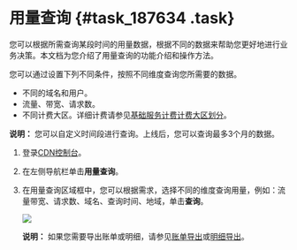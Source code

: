 # 用量查询 {#task_187634 .task}

您可以根据所需查询某段时间的用量数据，根据不同的数据来帮助您更好地进行业务决策。本文档为您介绍了用量查询的功能介绍和操作方法。

您可以通过设置下列不同条件，按照不同维度查询您所需要的数据。

-   不同的域名和用户。
-   流量、带宽、请求数。
-   不同计费大区。详细计费请参见[基础服务计费](../../../../intl.zh-CN/产品定价/计费方式/基础服务计费.md#)[计费大区划分](../../../../intl.zh-CN/产品定价/计费方式/基础服务计费.md#section_gl3_gdl_l2b)。

**说明：** 您可以自定义时间段进行查询。上线后，您可以查询最多3个月的数据。

1.  登录[CDN控制台](https://cdnnext.console.aliyun.com/overview)。
2.  在左侧导航栏单击**用量查询**。
3.  在用量查询区域框中，您可以根据需求，选择不同的维度查询用量，例如：流量带宽、请求数、域名、查询时间、地域，单击**查询**。 

    ![](http://static-aliyun-doc.oss-cn-hangzhou.aliyuncs.com/assets/img/15905/15631552758923_zh-CN.png)

    **说明：** 如果您需要导出账单或明细，请参见[账单导出](intl.zh-CN/服务管理/用量查询/账单导出.md#)或[明细导出](intl.zh-CN/服务管理/用量查询/明细导出.md#)。


